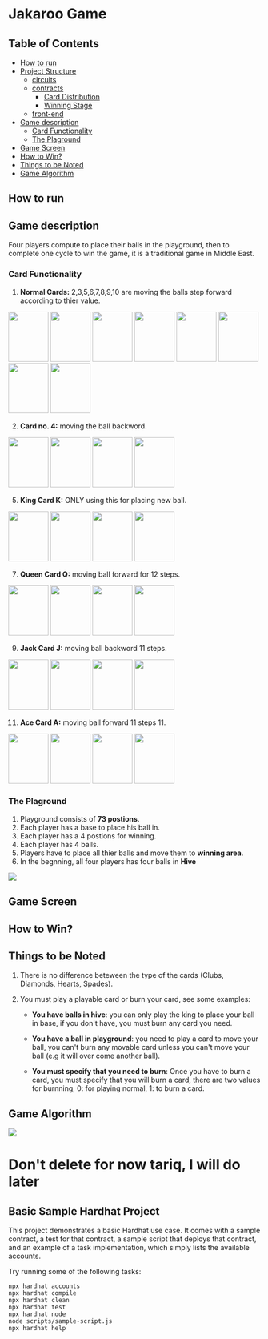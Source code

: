 # Jakaroo Game


## Table of Contents <!-- omit in toc -->

- [How to run]()
- [Project Structure]()
  - [circuits]() 
  - [contracts]()
    - [Card Distribution]()
    - [Winning Stage]()
  - [front-end]()
- [Game description]()
  - [Card Functionality]()
  - [The Plaground]()
- [Game Screen]()
- [How to Win?]()
- [Things to be Noted]()
- [Game Algorithm]()



## How to run


## Game description
Four players compute to place their balls in the playground, then to complete one cycle to win the game, it is a traditional game in Middle East. 


### Card Functionality

  1. **Normal Cards:** 2,3,5,6,7,8,9,10 are moving the balls step forward according to thier value.

<img src="https://upload.wikimedia.org/wikipedia/commons/thumb/f/f5/Playing_card_club_2.svg/300px-Playing_card_club_2.svg.png" width="80" height="100"> <img src="https://upload.wikimedia.org/wikipedia/commons/8/82/Playing_card_diamond_3.svg" width="80" height="100"> <img src="https://upload.wikimedia.org/wikipedia/commons/5/52/Playing_card_heart_5.svg" width="80" height="100"> <img src="https://upload.wikimedia.org/wikipedia/commons/d/d2/Playing_card_spade_6.svg" width="80" height="100"> <img src="https://upload.wikimedia.org/wikipedia/commons/9/94/Playing_card_heart_7.svg" width="80" height="100"> <img src="https://upload.wikimedia.org/wikipedia/commons/7/78/Playing_card_diamond_8.svg" width="80" height="100"> <img src="https://upload.wikimedia.org/wikipedia/commons/2/27/Playing_card_club_9.svg" width="80" height="100"> <img src="https://upload.wikimedia.org/wikipedia/commons/3/34/Playing_card_diamond_10.svg" width="80" height="100">

  2. **Card no. 4:** moving the ball backword.
 
<img src="https://upload.wikimedia.org/wikipedia/commons/3/3d/Playing_card_club_4.svg" width="80" height="100"> <img src="https://upload.wikimedia.org/wikipedia/commons/2/20/Playing_card_diamond_4.svg" width="80" height="100"> <img src="https://upload.wikimedia.org/wikipedia/commons/2/2c/Playing_card_spade_4.svg" width="80" height="100"> <img src="https://upload.wikimedia.org/wikipedia/commons/a/a2/Playing_card_heart_4.svg" width="80" height="100">

  5. **King Card K:** ONLY using this for placing new ball.
 
<img src="https://upload.wikimedia.org/wikipedia/commons/2/22/Playing_card_club_K.svg" width="80" height="100"> <img src="https://upload.wikimedia.org/wikipedia/commons/7/78/Playing_card_diamond_K.svg" width="80" height="100"> <img src="https://upload.wikimedia.org/wikipedia/commons/9/9f/Playing_card_spade_K.svg" width="80" height="100"> <img src="https://upload.wikimedia.org/wikipedia/commons/d/dc/Playing_card_heart_K.svg" width="80" height="100">


  7. **Queen Card Q:** moving ball forward for 12 steps.

<img src="https://upload.wikimedia.org/wikipedia/commons/f/f2/Playing_card_club_Q.svg" width="80" height="100"> <img src="https://upload.wikimedia.org/wikipedia/commons/0/0b/Playing_card_diamond_Q.svg" width="80" height="100"> <img src="https://upload.wikimedia.org/wikipedia/commons/5/51/Playing_card_spade_Q.svg" width="80" height="100"> <img src="https://upload.wikimedia.org/wikipedia/commons/7/72/Playing_card_heart_Q.svg" width="80" height="100">


  9. **Jack Card J:** moving ball backword 11 steps.

<img src="https://upload.wikimedia.org/wikipedia/commons/b/b7/Playing_card_club_J.svg" width="80" height="100"> <img src="https://upload.wikimedia.org/wikipedia/commons/4/46/Playing_card_heart_J.svg" width="80" height="100"> <img src="https://upload.wikimedia.org/wikipedia/commons/b/bd/Playing_card_spade_J.svg" width="80" height="100"> <img src="https://upload.wikimedia.org/wikipedia/commons/a/af/Playing_card_diamond_J.svg" width="80" height="100">

  11. **Ace Card A:** moving ball forward 11 steps 11.

<img src="https://upload.wikimedia.org/wikipedia/commons/3/36/Playing_card_club_A.svg" width="80" height="100"> <img src="https://upload.wikimedia.org/wikipedia/commons/d/d3/Playing_card_diamond_A.svg" width="80" height="100"> <img src="https://upload.wikimedia.org/wikipedia/commons/2/25/Playing_card_spade_A.svg" width="80" height="100"> <img src="https://upload.wikimedia.org/wikipedia/commons/5/57/Playing_card_heart_A.svg" width="80" height="100">

### The Plaground
1. Playground consists of **73 postions**. 
2. Each player has a base to place his ball in.
3. Each player has a 4 postions for winning.
4. Each player has 4 balls.
5. Players have to place all thier balls and move them to **winning area**.
6. In the begnning, all four players has four balls in **Hive**

<img src="https://i.ibb.co/7RZyrwX/JAKAROO-4-0.png">

## Game Screen

## How to Win?


## Things to be Noted 
  1. There is no difference beteween the type of the cards (Clubs, Diamonds, Hearts, Spades). 
  2. You must play a playable card or burn your card, see some examples: 
        
      * **You have balls in hive**: you can only play the king to place your ball in base, if you don't have, you must burn any card you need. 
  
      * **You have a ball in playground**: you need to play a card to move your ball, you can't burn any movable card unless you can't move your ball (e.g it will over come another ball). 

      * **You must specify that you need to burn**: Once you have to burn a card, you must specify that you will burn a card, there are two values for burnning, 0: for playing normal, 1: to burn a card. 


## Game Algorithm
<img src="https://i.ibb.co/WnLnSft/Block-Diagram.png">

# Don't delete for now tariq, I will do later
## Basic Sample Hardhat Project

This project demonstrates a basic Hardhat use case. It comes with a sample contract, a test for that contract, a sample script that deploys that contract, and an example of a task implementation, which simply lists the available accounts.

Try running some of the following tasks:

```shell
npx hardhat accounts
npx hardhat compile
npx hardhat clean
npx hardhat test
npx hardhat node
node scripts/sample-script.js
npx hardhat help
```
